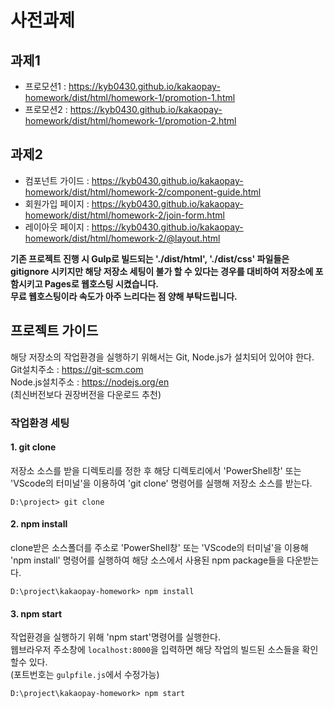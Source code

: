 
# 사전과제

## 과제1
- 프로모션1 : https://kyb0430.github.io/kakaopay-homework/dist/html/homework-1/promotion-1.html
- 프로모션2 : https://kyb0430.github.io/kakaopay-homework/dist/html/homework-1/promotion-2.html


## 과제2
- 컴포넌트 가이드 : https://kyb0430.github.io/kakaopay-homework/dist/html/homework-2/component-guide.html
- 회원가입 페이지 : https://kyb0430.github.io/kakaopay-homework/dist/html/homework-2/join-form.html
- 레이아웃 페이지 : https://kyb0430.github.io/kakaopay-homework/dist/html/homework-2/@layout.html

**기존 프로젝트 진행 시 Gulp로 빌드되는 './dist/html', './dist/css' 파일들은 gitignore 시키지만 해당 저장소 세팅이 불가 할 수 있다는 경우를 대비하여 저장소에 포함시키고 Pages로 웹호스팅 시켰습니다.**  
**무료 웹호스팅이라 속도가 아주 느리다는 점 양해 부탁드립니다.**

## 프로젝트 가이드

해당 저장소의 작업환경을 실행하기 위해서는 Git, Node.js가 설치되어 있어야 한다.  
Git설치주소 : https://git-scm.com  
Node.js설치주소 : https://nodejs.org/en  
(최신버전보다 권장버전을 다운로드 추천)  

### 작업환경 세팅

#### 1. git clone
저장소 소스를 받을 디렉토리를 정한 후 해당 디렉토리에서 'PowerShell창' 또는 'VScode의 터미널'을 이용하여 'git clone' 명령어를 실행해 저장소 소스를 받는다.
```
D:\project> git clone
```

#### 2. npm install
clone받은 소스폴더를 주소로 'PowerShell창' 또는 'VScode의 터미널'을 이용해 'npm install' 명령어를 실행하여 해당 소스에서 사용된 npm package들을 다운받는다.
```
D:\project\kakaopay-homework> npm install
```

#### 3. npm start
작업환경을 실행하기 위해 'npm start'명령어를 실행한다.  
웹브라우저 주소창에 `localhost:8000`을 입력하면 해당 작업의 빌드된 소스들을 확인할수 있다.  
(포트번호는 `gulpfile.js`에서 수정가능)
```
D:\project\kakaopay-homework> npm start
```